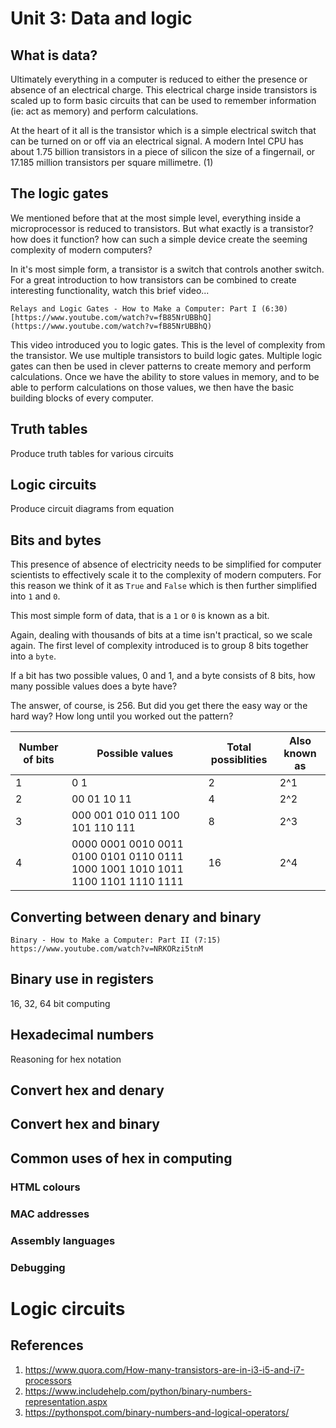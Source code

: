 # Unit 3: Data and logic

## What is data?

Ultimately everything in a computer is reduced to either the presence or absence of an electrical charge. This electrical charge inside transistors is scaled up to form basic circuits that can be used to remember information (ie: act as memory) and perform calculations.

At the heart of it all is the transistor which is a simple electrical switch that can be turned on or off via an electrical signal. A modern Intel CPU has about 1.75 billion transistors in a piece of silicon the size of a fingernail, or 17.185 million transistors per square millimetre. (1)

## The logic gates

We mentioned before that at the most simple level, everything inside a microprocessor is reduced to transistors. But what exactly is a transistor? how does it function? how can such a simple device create the seeming complexity of modern computers?

In it's most simple form, a transistor is a switch that controls another switch. For a great introduction to how transistors can be combined to create interesting functionality, watch this brief video...

    Relays and Logic Gates - How to Make a Computer: Part I (6:30)
    [https://www.youtube.com/watch?v=fB85NrUBBhQ](https://www.youtube.com/watch?v=fB85NrUBBhQ)

This video introduced you to logic gates. This is the level of complexity from the transistor. We use multiple transistors to build logic gates. Multiple logic gates can then be used in clever patterns to create memory and perform calculations. Once we have the ability to store values in memory, and to be able to perform calculations on those values, we then have the basic building blocks of every computer.

## Truth tables

Produce truth tables for various circuits

## Logic circuits

Produce circuit diagrams from equation

## Bits and bytes

This presence of absence of electricity needs to be simplified for computer scientists to effectively scale it to the complexity of modern computers. For this reason we think of it as `True` and `False` which is then further simplified into `1` and `0`.

This most simple form of data, that is a `1` or `0` is known as a bit.

Again, dealing with thousands of bits at a time isn't practical, so we scale again. The first level of complexity introduced is to group 8 bits together into a `byte`.

If a bit has two possible values, 0 and 1, and a byte consists of 8 bits, how many possible values does a byte have?

The answer, of course, is 256. But did you get there the easy way or the hard way? How long until you worked out the pattern?

| Number of bits | Possible values | Total possiblities | Also known as |
| -------------- | --------------- | ------------------ | ------------- |
| 1              | 0 1             | 2                  | 2^1           |
| 2              | 00 01 10 11     | 4                  | 2^2           |
| 3              | 000 001 010 011 100 101 110 111 | 8  | 2^3           |
| 4  | 0000 0001 0010 0011 0100 0101 0110 0111 1000 1001 1010 1011 1100 1101 1110 1111 | 16 | 2^4 |


## Converting between denary and binary

    Binary - How to Make a Computer: Part II (7:15)
    https://www.youtube.com/watch?v=NRKORzi5tnM

## Binary use in registers

16, 32, 64 bit computing

## Hexadecimal numbers

Reasoning for hex notation

## Convert hex and denary

## Convert hex and binary

## Common uses of hex in computing

### HTML colours

### MAC addresses

### Assembly languages

### Debugging

# Logic circuits



## References

1. https://www.quora.com/How-many-transistors-are-in-i3-i5-and-i7-processors
2. https://www.includehelp.com/python/binary-numbers-representation.aspx
3. https://pythonspot.com/binary-numbers-and-logical-operators/

